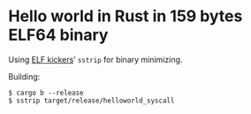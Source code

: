 # Hello world in Rust in 159 bytes ELF64 binary

Using [ELF kickers](https://github.com/BR903/ELFkickers)’ `sstrip` for binary minimizing.

Building:

```
$ cargo b --release
$ sstrip target/release/helloworld_syscall
```



